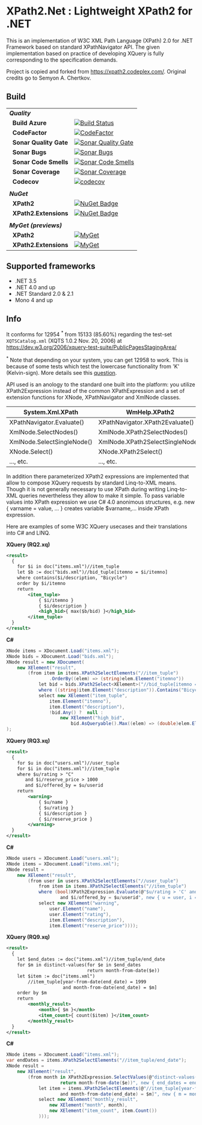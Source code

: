 # XPath2.Net : Lightweight XPath2 for .NET

This is an implementation of W3C XML Path Language (XPath) 2.0 for .NET Framework based on standard XPathNavigator API.
The given implementation based on practice of developing XQuery is fully corresponding to the specification demands.

Project is copied and forked from https://xpath2.codeplex.com/. Original credits go to Semyon A. Chertkov.

## Build
| | |
| --- | --- |
| ***Quality*** | &nbsp; |
| &nbsp;&nbsp;**Build Azure** | [![Build Status](https://stef.visualstudio.com/XPath2.Net/_apis/build/status/XPath2.Net)](https://stef.visualstudio.com/XPath2.Net/_build/latest?definitionId=14) |
| &nbsp;&nbsp;**CodeFactor** | [![CodeFactor](https://www.codefactor.io/repository/github/stefh/XPath2.Net/badge)](https://www.codefactor.io/repository/github/stefh/XPath2.Net)
| &nbsp;&nbsp;**Sonar Quality Gate** | [![Sonar Quality Gate](https://sonarcloud.io/api/project_badges/measure?project=StefH_XPath2.Net&metric=alert_status)](https://sonarcloud.io/project/issues?id=StefH_XPath2.Net) |
| &nbsp;&nbsp;**Sonar Bugs** | [![Sonar Bugs](https://sonarcloud.io/api/project_badges/measure?project=StefH_XPath2.Net&metric=bugs)](https://sonarcloud.io/project/issues?id=StefH_XPath2.Net&resolved=false&types=BUG) |
| &nbsp;&nbsp;**Sonar Code Smells** | [![Sonar Code Smells](https://sonarcloud.io/api/project_badges/measure?project=StefH_XPath2.Net&metric=code_smells)](https://sonarcloud.io/project/issues?id=StefH_XPath2.Net&resolved=false&types=CODE_SMELL) |
| &nbsp;&nbsp;**Sonar Coverage** | [![Sonar Coverage](https://sonarcloud.io/api/project_badges/measure?project=StefH_XPath2.Net&metric=coverage)](https://sonarcloud.io/component_measures?id=StefH_XPath2.Net&metric=coverage) |
| &nbsp;&nbsp;**Codecov** | [![codecov](https://codecov.io/gh/StefH/XPath2.Net/branch/master/graph/badge.svg)](https://codecov.io/gh/StefH/XPath2.Net) |
| |
| ***NuGet*** | &nbsp; |
| &nbsp;&nbsp;**XPath2** | [![NuGet Badge](https://buildstats.info/nuget/XPath2)](https://www.nuget.org/packages/XPath2) |
| &nbsp;&nbsp;**XPath2.Extensions** | [![NuGet Badge](https://buildstats.info/nuget/XPath2.Extensions)](https://www.nuget.org/packages/XPath2.Extensions) |
| | |
| ***MyGet (previews)*** | &nbsp; |
| &nbsp;&nbsp;**XPath2** | [![MyGet](https://buildstats.info/myget/xpath2/XPath2?includePreReleases=true)](https://www.myget.org/feed/xpath2/package/nuget/XPath2) |
| &nbsp;&nbsp;**XPath2.Extensions** | [![MyGet](https://buildstats.info/myget/xpath2/XPath2.Extensions?includePreReleases=true)](https://www.myget.org/feed/xpath2/package/nuget/XPath2.Extensions) |

## Supported frameworks
- .NET 3.5
- .NET 4.0 and up
- .NET Standard 2.0 & 2.1
- Mono 4 and up


## Info

It conforms for 12954 <sup>*</sup> from 15133 (85.60%) regarding the test-set `XQTSCatalog.xml` (XQTS 1.0.2 Nov. 20, 2006) at https://dev.w3.org/2006/xquery-test-suite/PublicPagesStagingArea/

<sup>*</sup> Note that depending on your system, you can get 12958 to work. This is because of some tests which test the lowercase functionality from 'K' (Kelvin-sign). More details see this [question](https://stackoverflow.com/questions/68848852/tolowerinvariant-from-a-kelvin-sign-%e2%84%aa-in-c-sharp-has-different-results).

API used is an anology to the standard one built into the platform: you utilize XPath2Expression instead of the common XPathExpression and a set of extension functions for XNode, XPathNavigator and XmlNode classes.

| System.Xml.XPath 	          | WmHelp.XPath2
| ----------------------------|------------------------------
| XPathNavigator.Evaluate()   | XPathNavigator.XPath2Evaluate()
| XmlNode.SelectNodes() 	  | XmlNode.XPath2SelectNodes()
| XmlNode.SelectSingleNode()  | XmlNode.XPath2SelectSingleNode()
| XNode.Select<T>() 	      | XNode.XPath2Select<T>()
| ..., etc.                   | ..., etc.


In addition there parameterized XPath2 expressions are implemented that allow to compose XQuery requests by standard Linq-to-XML means.
Though it is not generally necessary to use XPath during writing Linq-to-XML queries nevertheless they allow to make it simple.
To pass variable values into XPath expression we use C# 4.0 anonimous structures, e.g. new { varname = value, ... } creates variable $varname,... inside XPath expression.

Here are examples of some W3C XQuery usecases and their translations into C# and LINQ.

**XQuery (RQ2.xq)**
```xml
<result>
  {
    for $i in doc("items.xml")//item_tuple
    let $b := doc("bids.xml")//bid_tuple[itemno = $i/itemno]
    where contains($i/description, "Bicycle")
    order by $i/itemno
    return
        <item_tuple>
            { $i/itemno }
            { $i/description }
            <high_bid>{ max($b/bid) }</high_bid>
        </item_tuple>
  }
</result> 
```

**C#**
```c#
XNode items = XDocument.Load("items.xml");
XNode bids = XDocument.Load("bids.xml");
XNode result = new XDocument(
    new XElement("result",
        (from item in items.XPath2SelectElements("//item_tuple")
                .OrderBy((elem) => (string)elem.Element("itemno"))                       
            let bid = bids.XPath2Select<XElement>("//bid_tuple[itemno = $i/itemno]", new { i = item })
            where ((string)item.Element("description")).Contains("Bicycle")
            select new XElement("item_tuple", 
                item.Element("itemno"),
                item.Element("description"),
                !bid.Any() ?  null :
                    new XElement("high_bid", 
                        bid.AsQueryable().Max((elem) => (double)elem.Element("bid"))))))
);
```

**XQuery (RQ3.xq)**
```xml
<result>
  {
    for $u in doc("users.xml")//user_tuple
    for $i in doc("items.xml")//item_tuple
    where $u/rating > "C" 
       and $i/reserve_price > 1000 
       and $i/offered_by = $u/userid
    return
        <warning>
            { $u/name }
            { $u/rating }
            { $i/description }
            { $i/reserve_price }
        </warning>
  }
</result>
```

**C#**
```c#
XNode users = XDocument.Load("users.xml");
XNode items = XDocument.Load("items.xml");
XNode result = 
    new XElement("result",
        (from user in users.XPath2SelectElements("//user_tuple")
            from item in items.XPath2SelectElements("//item_tuple")
            where (bool)XPath2Expression.Evaluate(@"$u/rating > 'C' and $i/reserve_price > 1000 
                    and $i/offered_by = $u/userid", new { u = user, i = item })
            select new XElement("warning",
                user.Element("name"),
                user.Element("rating"),
                item.Element("description"),
                item.Element("reserve_price"))));

```

**XQuery (RQ9.xq)**
```xml
<result>
  {
    let $end_dates := doc("items.xml")//item_tuple/end_date
    for $m in distinct-values(for $e in $end_dates 
                              return month-from-date($e))
    let $item := doc("items.xml")
        //item_tuple[year-from-date(end_date) = 1999 
                     and month-from-date(end_date) = $m]
    order by $m
    return
        <monthly_result>
            <month>{ $m }</month>
            <item_count>{ count($item) }</item_count>
        </monthly_result>
  }
</result>
```

**C#**
```c#
XNode items = XDocument.Load("items.xml");
var endDates = items.XPath2SelectElements("//item_tuple/end_date");
XNode result = 
    new XElement("result",
        (from month in XPath2Expression.SelectValues(@"distinct-values(for $e in $end_dates 
                    return month-from-date($e))", new { end_dates = endDates }).OrderBy((arg) => arg)
            let item = items.XPath2SelectElements(@"//item_tuple[year-from-date(end_date) = 1999 
                    and month-from-date(end_date) = $m]", new { m = month })
            select new XElement("monthly_result",
                new XElement("month", month),
                new XElement("item_count", item.Count())
            )));
```
